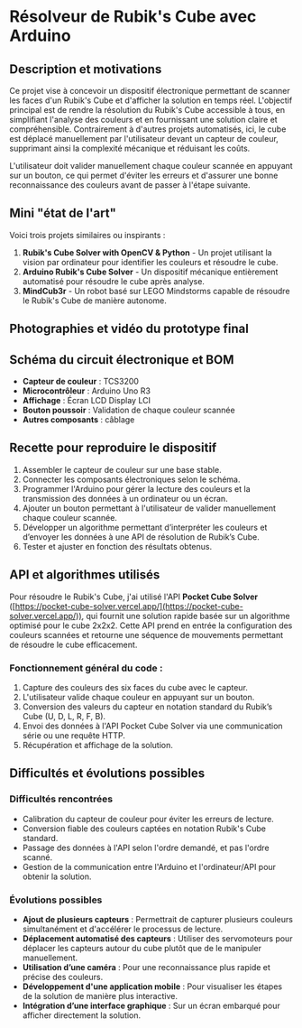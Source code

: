 # Résolveur de Rubik's Cube avec Arduino

## Description et motivations

Ce projet vise à concevoir un dispositif électronique permettant de scanner les faces d'un Rubik's Cube et d'afficher la solution en temps réel. L'objectif principal est de rendre la résolution du Rubik's Cube accessible à tous, en simplifiant l'analyse des couleurs et en fournissant une solution claire et compréhensible. Contrairement à d'autres projets automatisés, ici, le cube est déplacé manuellement par l'utilisateur devant un capteur de couleur, supprimant ainsi la complexité mécanique et réduisant les coûts.

L'utilisateur doit valider manuellement chaque couleur scannée en appuyant sur un bouton, ce qui permet d'éviter les erreurs et d'assurer une bonne reconnaissance des couleurs avant de passer à l'étape suivante.

## Mini "état de l'art"

Voici trois projets similaires ou inspirants :

1. **Rubik's Cube Solver with OpenCV & Python** - Un projet utilisant la vision par ordinateur pour identifier les couleurs et résoudre le cube.
2. **Arduino Rubik's Cube Solver** - Un dispositif mécanique entièrement automatisé pour résoudre le cube après analyse.
3. **MindCub3r** - Un robot basé sur LEGO Mindstorms capable de résoudre le Rubik's Cube de manière autonome.

## Photographies et vidéo du prototype final

## Schéma du circuit électronique et BOM

- **Capteur de couleur** : TCS3200
- **Microcontrôleur** : Arduino Uno R3
- **Affichage** : Écran LCD Display LCI
- **Bouton poussoir** : Validation de chaque couleur scannée
- **Autres composants** : câblage

## Recette pour reproduire le dispositif

1. Assembler le capteur de couleur sur une base stable.
2. Connecter les composants électroniques selon le schéma.
3. Programmer l'Arduino pour gérer la lecture des couleurs et la transmission des données à un ordinateur ou un écran.
4. Ajouter un bouton permettant à l'utilisateur de valider manuellement chaque couleur scannée.
5. Développer un algorithme permettant d’interpréter les couleurs et d’envoyer les données à une API de résolution de Rubik’s Cube.
6. Tester et ajuster en fonction des résultats obtenus.

## API et algorithmes utilisés

Pour résoudre le Rubik's Cube, j'ai utilisé l'API **Pocket Cube Solver** ([https://pocket-cube-solver.vercel.app/](https://pocket-cube-solver.vercel.app/)), qui fournit une solution rapide basée sur un algorithme optimisé pour le cube 2x2x2. Cette API prend en entrée la configuration des couleurs scannées et retourne une séquence de mouvements permettant de résoudre le cube efficacement.

### Fonctionnement général du code :

1. Capture des couleurs des six faces du cube avec le capteur.
2. L'utilisateur valide chaque couleur en appuyant sur un bouton.
3. Conversion des valeurs du capteur en notation standard du Rubik’s Cube (U, D, L, R, F, B).
4. Envoi des données à l'API Pocket Cube Solver via une communication série ou une requête HTTP.
5. Récupération et affichage de la solution.

## Difficultés et évolutions possibles

### Difficultés rencontrées

- Calibration du capteur de couleur pour éviter les erreurs de lecture.
- Conversion fiable des couleurs captées en notation Rubik's Cube standard.
- Passage des données à l'API selon l'ordre demandé, et pas l'ordre scanné.
- Gestion de la communication entre l'Arduino et l'ordinateur/API pour obtenir la solution.

### Évolutions possibles

- **Ajout de plusieurs capteurs** : Permettrait de capturer plusieurs couleurs simultanément et d'accélérer le processus de lecture.
- **Déplacement automatisé des capteurs** : Utiliser des servomoteurs pour déplacer les capteurs autour du cube plutôt que de le manipuler manuellement.
- **Utilisation d’une caméra** : Pour une reconnaissance plus rapide et précise des couleurs.
- **Développement d'une application mobile** : Pour visualiser les étapes de la solution de manière plus interactive.
- **Intégration d’une interface graphique** : Sur un écran embarqué pour afficher directement la solution.
